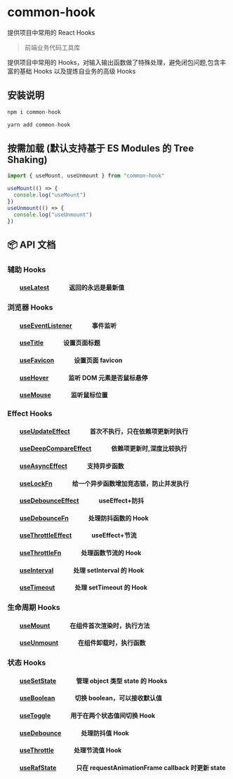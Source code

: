 # common-hook

提供项目中常用的 React Hooks

> 前端业务代码工具库

提供项目中常用的 Hooks，对输入输出函数做了特殊处理，避免闭包问题,包含丰富的基础 Hooks 以及提炼自业务的高级 Hooks

## 安装说明

```js
npm i common-hook

```

```js
yarn add common-hook

```

## 按需加载 (默认支持基于 ES Modules 的 Tree Shaking)

```js
import { useMount, useUnmount } from "common-hook"

useMount(() => {
  console.log("useMount")
})
useUnmount(() => {
  console.log("useUnmount")
})
```

## :package: API 文档

### 辅助 Hooks

#### &emsp;&emsp;[useLatest](https://github.com/giseles/common-hook/blob/main/src/advanced/useLatest.ts) &emsp;&emsp;&emsp;返回的永远是最新值

### 浏览器 Hooks

#### &emsp;&emsp;[useEventListener](https://github.com/giseles/common-hook/blob/main/src/dom/useEventListener.ts) &emsp;&emsp;&emsp;事件监听

#### &emsp;&emsp;[useTitle](https://github.com/giseles/common-hook/blob/main/src/dom/useTitle.ts) &emsp;&emsp;&emsp;设置页面标题

#### &emsp;&emsp;[useFavicon](https://github.com/giseles/common-hook/blob/main/src/dom/useFavicon.ts) &emsp;&emsp;&emsp;设置页面 favicon

#### &emsp;&emsp;[useHover](https://github.com/giseles/common-hook/blob/main/src/dom/useHover.ts) &emsp;&emsp;&emsp;监听 DOM 元素是否鼠标悬停

#### &emsp;&emsp;[useMouse](https://github.com/giseles/common-hook/blob/main/src/dom/useMouse.ts) &emsp;&emsp;&emsp;监听鼠标位置

### Effect Hooks

#### &emsp;&emsp;[useUpdateEffect](https://github.com/giseles/common-hook/blob/main/src/effect/useUpdateEffect.ts) &emsp;&emsp;&emsp;首次不执行，只在依赖项更新时执行

#### &emsp;&emsp;[useDeepCompareEffect](https://github.com/giseles/common-hook/blob/main/src/effect/useDeepCompareEffect.ts) &emsp;&emsp;&emsp;依赖项更新时,深度比较执行

#### &emsp;&emsp;[useAsyncEffect](https://github.com/giseles/common-hook/blob/main/src/effect/useAsyncEffect.ts) &emsp;&emsp;&emsp;支持异步函数

#### &emsp;&emsp;[useLockFn](https://github.com/giseles/common-hook/blob/main/src/effect/useLockFn.ts) &emsp;&emsp;&emsp;给一个异步函数增加竞态锁，防止并发执行

#### &emsp;&emsp;[useDebounceEffect](https://github.com/giseles/common-hook/blob/main/src/effect/useDebounceEffect.ts) &emsp;&emsp;&emsp;useEffect+防抖

#### &emsp;&emsp;[useDebounceFn](https://github.com/giseles/common-hook/blob/main/src/effect/useDebounceFn.ts) &emsp;&emsp;&emsp;处理防抖函数的 Hook

#### &emsp;&emsp;[useThrottleEffect](https://github.com/giseles/common-hook/blob/main/src/effect/useThrottleEffect.ts) &emsp;&emsp;&emsp;useEffect+节流

#### &emsp;&emsp;[useThrottleFn](https://github.com/giseles/common-hook/blob/main/src/effect/useDebounceFn.ts) &emsp;&emsp;&emsp;处理函数节流的 Hook

#### &emsp;&emsp;[useInterval](https://github.com/giseles/common-hook/blob/main/src/effect/useInterval.ts) &emsp;&emsp;&emsp;处理 setInterval 的 Hook

#### &emsp;&emsp;[useTimeout](https://github.com/giseles/common-hook/blob/main/src/effect/useTimeout.ts) &emsp;&emsp;&emsp;处理 setTimeout 的 Hook

### 生命周期 Hooks

#### &emsp;&emsp;[useMount](https://github.com/giseles/common-hook/blob/main/src/lifeCycle/useMount.ts) &emsp;&emsp;&emsp;在组件首次渲染时，执行方法

#### &emsp;&emsp;[useUnmount](https://github.com/giseles/common-hook/blob/main/src/lifeCycle/useUnmount.ts) &emsp;&emsp;&emsp;在组件卸载时，执行函数

### 状态 Hooks

#### &emsp;&emsp;[useSetState](https://github.com/giseles/common-hook/blob/main/src/state/useSetState.ts) &emsp;&emsp;&emsp;管理 object 类型 state 的 Hooks

#### &emsp;&emsp;[useBoolean](https://github.com/giseles/common-hook/blob/main/src/state/useBoolean.ts) &emsp;&emsp;&emsp;切换 boolean，可以接收默认值

#### &emsp;&emsp;[useToggle](https://github.com/giseles/common-hook/blob/main/src/state/useToggle.ts) &emsp;&emsp;&emsp;用于在两个状态值间切换 Hook

#### &emsp;&emsp;[useDebounce](https://github.com/giseles/common-hook/blob/main/src/state/useDebounce.ts) &emsp;&emsp;&emsp;处理防抖值 Hook

#### &emsp;&emsp;[useThrottle](https://github.com/giseles/common-hook/blob/main/src/state/useThrottle.ts) &emsp;&emsp;&emsp;处理节流值 Hook

#### &emsp;&emsp;[useRafState](https://github.com/giseles/common-hook/blob/main/src/state/useRafState.ts) &emsp;&emsp;&emsp;只在 requestAnimationFrame callback 时更新 state

